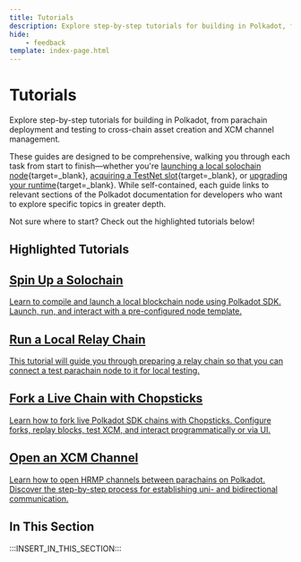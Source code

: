 ```yaml
---
title: Tutorials
description: Explore step-by-step tutorials for building in Polkadot, from parachain deployment and testing to cross-chain asset creation and XCM channel management.
hide: 
    - feedback
template: index-page.html
---
```


# Tutorials

Explore step-by-step tutorials for building in Polkadot, from parachain deployment and testing to cross-chain asset creation and XCM channel management.

These guides are designed to be comprehensive, walking you through each task from start to finish—whether you're [launching a local solochain node](/tutorials/polkadot-sdk/parachains/local-chain/launch-a-local-solochain/){target=\_blank}, [acquiring a TestNet slot](/tutorials/polkadot-sdk/parachains/connect-to-relay-chain/acquire-a-testnet-slot/){target=\_blank}, or [upgrading your runtime](/tutorials/polkadot-sdk/parachains/local-chain/upgrade-a-running-network/){target=\_blank}. While self-contained, each guide links to relevant sections of the Polkadot documentation for developers who want to explore specific topics in greater depth.

Not sure where to start? Check out the highlighted tutorials below! 

## Highlighted Tutorials

<div class="subsection-wrapper">
  <div class="card">
    <a href="/tutorials/polkadot-sdk/parachains/local-chain/launch-a-local-solochain/" target="_blank">
      <h2 class="title">Spin Up a Solochain</h2>
      <p class="description">Learn to compile and launch a local blockchain node using Polkadot SDK. Launch, run, and interact with a pre-configured node template.</p>
    </a>
  </div>
    <div class="card">
    <a href="/tutorials/polkadot-sdk/parachains/connect-to-relay-chain/" target="_blank">
      <h2 class="title">Run a Local Relay Chain</h2>
      <p class="description">This tutorial will guide you through preparing a relay chain so that you can connect a test parachain node to it for local testing.</p>
    </a>
  </div>
    <div class="card">
    <a href="/tutorials/polkadot-sdk/testing/fork-live-chains/" target="_blank" target="_blank">
      <h2 class="title">Fork a Live Chain with Chopsticks</h2>
      <p class="description">Learn how to fork live Polkadot SDK chains with Chopsticks. Configure forks, replay blocks, test XCM, and interact programmatically or via UI.</p>
    </a>
  </div>
    <div class="card">
    <a href="/tutorials/interoperability/xcm-channels/para-to-para/" target="_blank">
      <h2 class="title">Open an XCM Channel</h2>
      <p class="description">Learn how to open HRMP channels between parachains on Polkadot. Discover the step-by-step process for establishing uni- and bidirectional communication.</p>
    </a>
  </div>
</div>

## In This Section

:::INSERT_IN_THIS_SECTION:::

